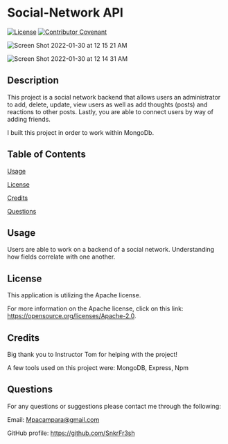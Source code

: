 
# Social-Network API


[![License](https://img.shields.io/badge/License-Apache_2.0-blue.svg)](https://opensource.org/licenses/Apache-2.0) [![Contributor Covenant](https://img.shields.io/badge/Contributor%20Covenant-2.1-4baaaa.svg)](code_of_conduct.md)



![Screen Shot 2022-01-30 at 12 15 21 AM](https://user-images.githubusercontent.com/87551856/151692122-d9de0055-5a07-4a91-aa75-d96976bbbc5c.png)

![Screen Shot 2022-01-30 at 12 14 31 AM](https://user-images.githubusercontent.com/87551856/151692144-ebb8fbea-6f93-4075-9dd7-47bceae6653a.png)


## Description
This project is a social network backend that allows users an administrator to add, delete, update, view users as well as add thoughts (posts) and reactions to other posts. Lastly, you are able to connect users by way of adding friends.

I built this project in order to work within MongoDb.




## Table of Contents

[Usage](#usage)

[License](#license)

[Credits](#credits)

[Questions](#questions)



## Usage

Users are able to work on a backend of a social network. Understanding how fields correlate with one another.



## License
This application is utilizing the Apache license.

For more information on the Apache license, click on this link: https://opensource.org/licenses/Apache-2.0.



## Credits
Big thank you to Instructor Tom for helping with the project!

A few tools used on this project were: MongoDB, Express, Npm


## Questions
For any questions or suggestions please contact me through the following:

Email: Mpacampara@gmail.com

GitHub profile: https://github.com/SnkrFr3sh

